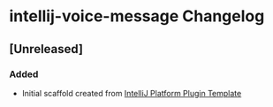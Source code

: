 <!-- Keep a Changelog guide -> https://keepachangelog.com -->

# intellij-voice-message Changelog

## [Unreleased]
### Added
- Initial scaffold created from [IntelliJ Platform Plugin Template](https://github.com/JetBrains/intellij-platform-plugin-template)
